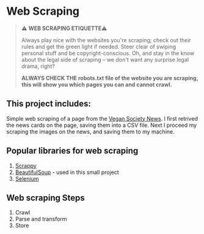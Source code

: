 # Web Scraping

> ⚠️ **WEB SCRAPING ETIQUETTE**⚠️
> 
> Always play nice with the websites you're scraping; check out their rules and get the green light if needed. Steer clear of swiping personal stuff and be copyright-conscious. Oh, and stay in the know about the legal side of scraping – we don't want any surprise legal drama, right?
> 
> **ALWAYS CHECK THE __robots.txt__ file of the website you are scraping, this will show you which pages you can and cannot crawl.**

## This project includes:
Simple web scraping of a page from the [Vegan Society News](https://www.vegansociety.com/news/news). I first  retrived the news cards on the page, saving them into a CSV file. Next I proceed my scraping the images on the news, and saving them to my machine. 

## Popular libraries for web scraping

1. [Scrappy](https://www.analyticsvidhya.com/blog/2017/07/web-scraping-in-python-using-scrapy/) 
2. [BeautifulSoup](https://beautiful-soup-4.readthedocs.io/en/latest/) - used in this small project
3. [Selenium](https://www.analyticsvidhya.com/blog/2019/05/scraping-classifying-youtube-video-data-python-selenium/)


## Web scraping Steps
1. Crawl
2. Parse and transform
3. Store

